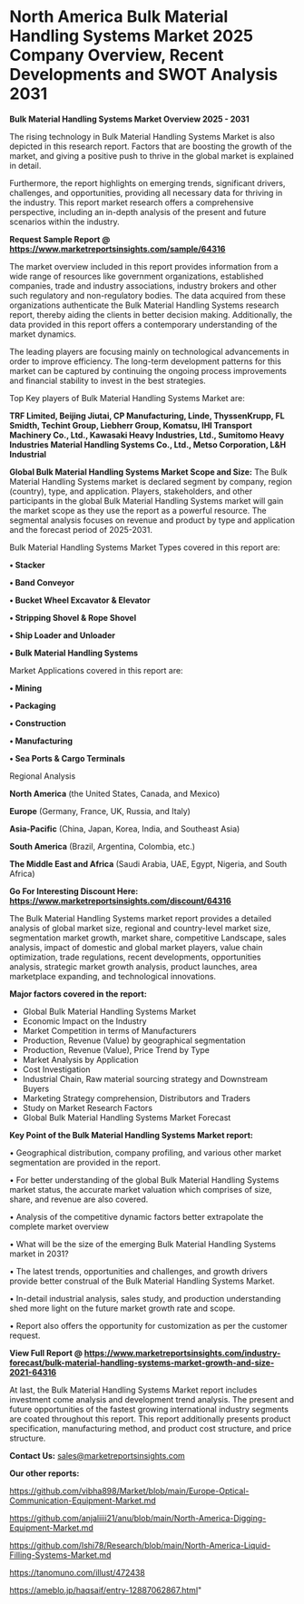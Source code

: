 # North America Bulk Material Handling Systems Market 2025 Company Overview, Recent Developments and SWOT Analysis 2031

<Strong> Bulk Material Handling Systems Market Overview 2025 - 2031</strong>

The rising technology in Bulk Material Handling Systems Market is also depicted in this research report. Factors that are boosting the growth of the market, and giving a positive push to thrive in the global market is explained in detail.

Furthermore, the report highlights on emerging trends, significant drivers, challenges, and opportunities, providing all necessary data for thriving in the industry. This report market research offers a comprehensive perspective, including an in-depth analysis of the present and future scenarios within the industry.

<strong>Request Sample Report @ <a href=https://www.marketreportsinsights.com/sample/64316>https://www.marketreportsinsights.com/sample/64316</a></strong>

The market overview included in this report provides information from a wide range of resources like government organizations, established companies, trade and industry associations, industry brokers and other such regulatory and non-regulatory bodies. The data acquired from these organizations authenticate the Bulk Material Handling Systems research report, thereby aiding the clients in better decision making. Additionally, the data provided in this report offers a contemporary understanding of the market dynamics.

The leading players are focusing mainly on technological advancements in order to improve efficiency. The long-term development patterns for this market can be captured by continuing the ongoing process improvements and financial stability to invest in the best strategies.

Top Key players of Bulk Material Handling Systems Market are:

<strong>TRF Limited, Beijing Jiutai, CP Manufacturing, Linde, ThyssenKrupp, FL Smidth, Techint Group, Liebherr Group, Komatsu, IHI Transport Machinery Co., Ltd., Kawasaki Heavy Industries, Ltd., Sumitomo Heavy Industries Material Handling Systems Co., Ltd., Metso Corporation, L&H Industrial</strong>

<strong><b>Global Bulk Material Handling Systems Market Scope and Size:</b></strong>
The Bulk Material Handling Systems market is declared segment by company, region (country), type, and application. Players, stakeholders, and other participants in the global Bulk Material Handling Systems market will gain the market scope as they use the report as a powerful resource. The segmental analysis focuses on revenue and product by type and application and the forecast period of 2025-2031.

Bulk Material Handling Systems Market Types covered in this report are:

<strong>• Stacker

• Band Conveyor

• Bucket Wheel Excavator & Elevator

• Stripping Shovel & Rope Shovel

• Ship Loader and Unloader

• Bulk Material Handling Systems</strong>

Market Applications covered in this report are:

<strong>• Mining

• Packaging

• Construction

• Manufacturing

• Sea Ports & Cargo Terminals</strong> 

Regional Analysis

<strong>North America</strong> (the United States, Canada, and Mexico)

<strong>Europe</strong> (Germany, France, UK, Russia, and Italy)

<strong>Asia-Pacific</strong> (China, Japan, Korea, India, and Southeast Asia)

<strong>South America</strong> (Brazil, Argentina, Colombia, etc.)

<strong>The Middle East and Africa</strong> (Saudi Arabia, UAE, Egypt, Nigeria, and South Africa)

<strong>Go For Interesting Discount Here: <a href=https://www.marketreportsinsights.com/discount/64316>https://www.marketreportsinsights.com/discount/64316</a></strong>

The Bulk Material Handling Systems market report provides a detailed analysis of global market size, regional and country-level market size, segmentation market growth, market share, competitive Landscape, sales analysis, impact of domestic and global market players, value chain optimization, trade regulations, recent developments, opportunities analysis, strategic market growth analysis, product launches, area marketplace expanding, and technological innovations.

<strong><b>Major factors covered in the report:</b></strong>
<ul>
  <li>Global Bulk Material Handling Systems Market </li>
  <li>Economic Impact on the Industry</li>
  <li>Market Competition in terms of Manufacturers</li>
  <li>Production, Revenue (Value) by geographical segmentation</li>
  <li>Production, Revenue (Value), Price Trend by Type</li>
  <li>Market Analysis by Application</li>
  <li>Cost Investigation</li>
  <li>Industrial Chain, Raw material sourcing strategy and Downstream Buyers</li>
  <li>Marketing Strategy comprehension, Distributors and Traders</li>
  <li>Study on Market Research Factors</li>
  <li>Global Bulk Material Handling Systems Market Forecast</li>
</ul>

<strong><b>Key Point of the Bulk Material Handling Systems Market report:</b></strong>

• Geographical distribution, company profiling, and various other market segmentation are provided in the report.

• For better understanding of the global Bulk Material Handling Systems market status, the accurate market valuation which comprises of size, share, and revenue are also covered.

• Analysis of the competitive dynamic factors better extrapolate the complete market overview

• What will be the size of the emerging Bulk Material Handling Systems market in 2031?

• The latest trends, opportunities and challenges, and growth drivers provide better construal of the Bulk Material Handling Systems Market.

• In-detail industrial analysis, sales study, and production understanding shed more light on the future market growth rate and scope.

• Report also offers the opportunity for customization as per the customer request.

<strong><b>View Full Report @ <a href=https://www.marketreportsinsights.com/industry-forecast/bulk-material-handling-systems-market-growth-and-size-2021-64316>https://www.marketreportsinsights.com/industry-forecast/bulk-material-handling-systems-market-growth-and-size-2021-64316</a></b></strong>


At last, the Bulk Material Handling Systems Market report includes investment come analysis and development trend analysis. The present and future opportunities of the fastest growing international industry segments are coated throughout this report. This report additionally presents product specification, manufacturing method, and product cost structure, and price structure.

<strong>Contact Us:</strong>
sales@marketreportsinsights.com

<strong>Our other reports:</strong>

<a href=https://github.com/vibha898/Market/blob/main/Europe-Optical-Communication-Equipment-Market.md>https://github.com/vibha898/Market/blob/main/Europe-Optical-Communication-Equipment-Market.md</a>

<a href=https://github.com/anjaliiii21/anu/blob/main/North-America-Digging-Equipment-Market.md>https://github.com/anjaliiii21/anu/blob/main/North-America-Digging-Equipment-Market.md</a>

<a href=https://github.com/Ishi78/Research/blob/main/North-America-Liquid-Filling-Systems-Market.md>https://github.com/Ishi78/Research/blob/main/North-America-Liquid-Filling-Systems-Market.md</a>

<a href=https://tanomuno.com/illust/472438>https://tanomuno.com/illust/472438</a>

<a href=https://ameblo.jp/haqsaif/entry-12887062867.html>https://ameblo.jp/haqsaif/entry-12887062867.html</a>"
